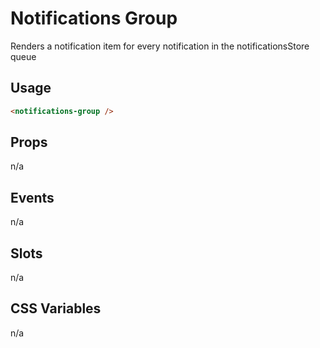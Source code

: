 # Notifications Group

Renders a notification item for every notification in the notificationsStore queue

## Usage

```html
<notifications-group />
```

## Props

n/a

## Events

n/a

## Slots

n/a

## CSS Variables

n/a

